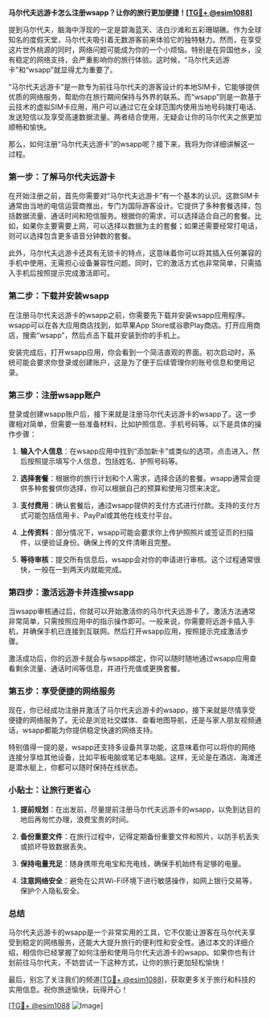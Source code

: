 **马尔代夫远游卡怎么注册wsapp？让你的旅行更加便捷！[[TG💪+ @esim1088](https://t.me/s/esim1088)]**

提到马尔代夫，脑海中浮现的一定是碧海蓝天、洁白沙滩和五彩珊瑚礁。作为全球知名的度假天堂，马尔代夫吸引着无数游客前来体验它的独特魅力。然而，在享受这片世外桃源的同时，网络问题可能成为你的一个小烦恼。特别是在异国他乡，没有稳定的网络支持，会严重影响你的旅行体验。这时候，“马尔代夫远游卡”和“wsapp”就显得尤为重要了。

“马尔代夫远游卡”是一款专为前往马尔代夫的游客设计的本地SIM卡，它能够提供优质的网络服务，帮助你在旅行期间保持与外界的联系。而“wsapp”则是一款基于云技术的虚拟SIM卡应用，用户可以通过它在全球范围内使用当地号码拨打电话、发送短信以及享受高速数据流量。两者结合使用，无疑会让你的马尔代夫之旅更加顺畅和愉快。

那么，如何注册“马尔代夫远游卡”的wsapp呢？接下来，我将为你详细讲解这一过程。

### 第一步：了解马尔代夫远游卡

在开始注册之前，首先你需要对“马尔代夫远游卡”有一个基本的认识。这款SIM卡通常由当地的电信运营商推出，专门为国际游客设计。它提供了多种套餐选择，包括数据流量、通话时间和短信服务。根据你的需求，可以选择适合自己的套餐。比如，如果你主要需要上网，可以选择以数据为主的套餐；如果还需要经常打电话，则可以选择包含更多语音分钟数的套餐。

此外，马尔代夫远游卡还具有无锁卡的特点，这意味着你可以将其插入任何兼容的手机中使用，无需担心设备兼容性问题。同时，它的激活方式也非常简单，只需插入手机后按照提示完成激活即可。

### 第二步：下载并安装wsapp

在注册马尔代夫远游卡的wsapp之前，你需要先下载并安装wsapp应用程序。wsapp可以在各大应用商店找到，如苹果App Store或谷歌Play商店。打开应用商店，搜索“wsapp”，然后点击下载并安装到你的手机上。

安装完成后，打开wsapp应用，你会看到一个简洁直观的界面。初次启动时，系统可能会要求你登录或创建账户，这是为了便于后续管理你的账号信息和使用记录。

### 第三步：注册wsapp账户

登录或创建wsapp账户后，接下来就是注册马尔代夫远游卡的wsapp了。这一步骤相对简单，但需要一些准备材料，比如护照信息、手机号码等。以下是具体的操作步骤：

1. **输入个人信息**：在wsapp应用中找到“添加新卡”或类似的选项，点击进入。然后按照提示填写个人信息，包括姓名、护照号码等。
   
2. **选择套餐**：根据你的旅行计划和个人需求，选择合适的套餐。wsapp通常会提供多种套餐供你选择，你可以根据自己的预算和使用习惯来决定。

3. **支付费用**：确认套餐后，通过wsapp提供的支付方式进行付款。支持的支付方式可能包括信用卡、PayPal或其他在线支付平台。

4. **上传资料**：部分情况下，wsapp可能会要求你上传护照照片或签证页的扫描件，以便验证身份。确保上传的文件清晰且完整。

5. **等待审核**：提交所有信息后，wsapp会对你的申请进行审核。这个过程通常很快，一般在一到两天内就能完成。

### 第四步：激活远游卡并连接wsapp

当wsapp审核通过后，你就可以开始激活你的马尔代夫远游卡了。激活方法通常非常简单，只需按照应用中的指示操作即可。一般来说，你需要将远游卡插入手机，并确保手机已连接到互联网。然后打开wsapp应用，按照提示完成激活步骤。

激活成功后，你的远游卡就会与wsapp绑定，你可以随时随地通过wsapp应用查看剩余流量、通话时间等信息，并进行充值或更换套餐。

### 第五步：享受便捷的网络服务

现在，你已经成功注册并激活了马尔代夫远游卡的wsapp，接下来就是尽情享受便捷的网络服务了。无论是浏览社交媒体、查看地图导航，还是与家人朋友视频通话，wsapp都能为你提供稳定快速的网络支持。

特别值得一提的是，wsapp还支持多设备共享功能，这意味着你可以将你的网络连接分享给其他设备，比如平板电脑或笔记本电脑。这样，无论是在酒店、海滩还是潜水艇上，你都可以随时保持在线状态。

### 小贴士：让旅行更省心

1. **提前规划**：在出发前，尽量提前注册马尔代夫远游卡的wsapp，以免到达目的地后再匆忙办理，浪费宝贵的时间。

2. **备份重要文件**：在旅行过程中，记得定期备份重要文件和照片，以防手机丢失或损坏导致数据丢失。

3. **保持电量充足**：随身携带充电宝和充电线，确保手机始终有足够的电量。

4. **注意网络安全**：避免在公共Wi-Fi环境下进行敏感操作，如网上银行交易等，保护个人隐私安全。

### 总结

马尔代夫远游卡的wsapp是一个非常实用的工具，它不仅能让游客在马尔代夫享受到稳定的网络服务，还能大大提升旅行的便利性和安全性。通过本文的详细介绍，相信你已经掌握了如何注册和使用马尔代夫远游卡的wsapp。如果你也有计划前往马尔代夫，不妨尝试一下这种方式，让你的旅行更加轻松愉快！

最后，别忘了关注我们的频道[[TG💪+ @esim1088](https://t.me/s/esim1088)]，获取更多关于旅行和科技的实用信息。祝你旅途愉快，玩得开心！

[[TG💪+ @esim1088](https://t.me/s/esim1088) ![Image](https://i.postimg.cc/4NQfJmqS/Snipaste-2025-05-13-00-14-12.png)]